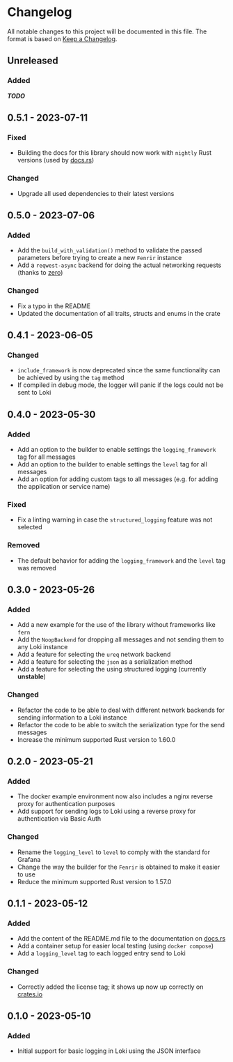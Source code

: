 # Changelog
All notable changes to this project will be documented in this file.
The format is based on [Keep a Changelog](https://keepachangelog.com/en/1.0.0/).

## Unreleased

### Added
___TODO___

## 0.5.1 - 2023-07-11

### Fixed
- Building the docs for this library should now work with `nightly` Rust versions (used by [docs.rs](https://docs.rs))

### Changed
- Upgrade all used dependencies to their latest versions

## 0.5.0 - 2023-07-06

### Added
- Add the `build_with_validation()` method to validate the passed parameters before trying to create a new `Fenrir` 
  instance
- Add a `reqwest-async` backend for doing the actual networking requests (thanks to [zero](https://github.com/tazz4843)) 

### Changed
- Fix a typo in the README
- Updated the documentation of all traits, structs and enums in the crate

## 0.4.1 - 2023-06-05

### Changed
- `include_framework` is now deprecated since the same functionality can be achieved by using the `tag` method
- If compiled in debug mode, the logger will panic if the logs could not be sent to Loki

## 0.4.0 - 2023-05-30

### Added
- Add an option to the builder to enable settings the `logging_framework` tag for all messages
- Add an option to the builder to enable settings the `level` tag for all messages
- Add an option for adding custom tags to all messages (e.g. for adding the application or service name)

### Fixed
- Fix a linting warning in case the `structured_logging` feature was not selected

### Removed
- The default behavior for adding the `logging_framework` and the `level` tag was removed

## 0.3.0 - 2023-05-26

### Added
- Add a new example for the use of the library without frameworks like `fern`
- Add the `NoopBackend` for dropping all messages and not sending them to any Loki instance
- Add a feature for selecting the `ureq` network backend
- Add a feature for selecting the `json` as a serialization method
- Add a feature for selecting the using structured logging (currently **unstable**)

### Changed
- Refactor the code to be able to deal with different network backends for sending information to a Loki instance
- Refactor the code to be able to switch the serialization type for the send messages
- Increase the minimum supported Rust version to 1.60.0

## 0.2.0 - 2023-05-21

### Added
- The docker example environment now also includes a nginx reverse proxy for authentication purposes
- Add support for sending logs to Loki using a reverse proxy for authentication via Basic Auth

### Changed
- Rename the `logging_level` to `level` to comply with the standard for Grafana
- Change the way the builder for the `Fenrir` is obtained to make it easier to use
- Reduce the minimum supported Rust version to 1.57.0

## 0.1.1 - 2023-05-12

### Added
- Add the content of the README.md file to the documentation on [docs.rs](https://docs.rs/fenrir-rs)
- Add a container setup for easier local testing (using `docker compose`)
- Add a `logging_level` tag to each logged entry send to Loki

### Changed
- Correctly added the license tag; it shows up now up correctly on [crates.io](https://crates.io/crates/fenrir-rs)

## 0.1.0 - 2023-05-10

### Added
- Initial support for basic logging in Loki using the JSON interface
